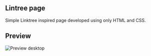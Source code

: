 ## Lintree page

Simple Linktree inspired page developed using only HTML and CSS.

## Preview

![Preview desktop](https://github.com/aluizamendes/linktree-page/blob/main/img/screenshot-preview.png)